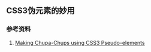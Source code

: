 CSS3伪元素的妙用
---

### 参考资料
1.  [Making Chupa-Chups using CSS3 Pseudo-elements](http://girliemac.com/blog/2012/03/24/making-chupa-chups-using-css3-pseudo-elements/)

